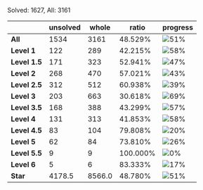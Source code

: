 Solved: 1627, All: 3161

| |unsolved|whole|ratio|progress|
|----|----|----|----|----|
|**All**| 1534 | 3161 | 48.529%| ![51%](https://progress-bar.xyz/51?title=All) |
|**Level 1**| 122 | 289 | 42.215%| ![58%](https://progress-bar.xyz/58?title=All) |
|**Level 1.5**| 171 | 323 | 52.941%| ![47%](https://progress-bar.xyz/47?title=All) |
|**Level 2**| 268 | 470 | 57.021%| ![43%](https://progress-bar.xyz/43?title=All) |
|**Level 2.5**| 312 | 512 | 60.938%| ![39%](https://progress-bar.xyz/39?title=All) |
|**Level 3**| 203 | 663 | 30.618%| ![69%](https://progress-bar.xyz/69?title=All) |
|**Level 3.5**| 168 | 388 | 43.299%| ![57%](https://progress-bar.xyz/57?title=All) |
|**Level 4**| 131 | 313 | 41.853%| ![58%](https://progress-bar.xyz/58?title=All) |
|**Level 4.5**| 83 | 104 | 79.808%| ![20%](https://progress-bar.xyz/20?title=All) |
|**Level 5**| 62 | 84 | 73.810%| ![26%](https://progress-bar.xyz/26?title=All) |
|**Level 5.5**| 9 | 9 | 100.000%| ![0%](https://progress-bar.xyz/0?title=All) |
|**Level 6**| 5 | 6 | 83.333%| ![17%](https://progress-bar.xyz/17?title=All) |
|**Star**|4178.5 | 8566.0 |48.780%| ![51%](https://progress-bar.xyz/51?title=All) |
